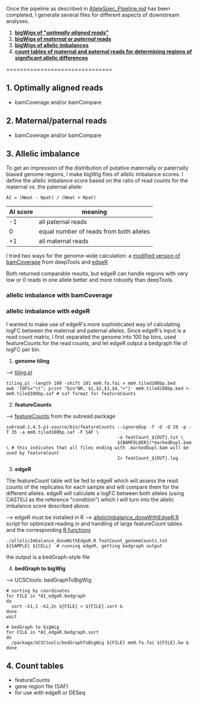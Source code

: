 Once the pipeline as described in [AlleleSpec_Pipeline.md](https://github.com/friedue/AlleleSpecific/blob/master/Notes/AlleleSpec_Pipeline.md) has been completed, I generate several files for different aspects of downstream analyses.

1. [__bigWigs of "_optimally aligned reads_"__](#optimal)
2. [__bigWigs of _maternal_ or _paternal_ reads__](#MatPat)
3. [__bigWigs of allelic imbalances__](#AI)
4. [__count tables of maternal and paternal reads for determining regions of significant allelic differences__](#countTables)

===============================

<a name="optimal"></a>
## 1. Optimally aligned reads

* bamCoverage and/or bamCompare

<a name="MatPat"></a>
## 2. Maternal/paternal reads

* bamCoverage and/or bamCompare

<a name="AI"></a>
## 3. Allelic imbalance

To get an impression of the distribution of putative maternally or paternally biased genome regions, I make bigWig files of allelic imbalance scores. I define the allelic imbalance score based on the ratio of read counts for the maternal vs. the paternal allele:

```
AI = (Nmat - Npat) / (Nmat + Npat)
```
| AI score | meaning |
|--------|----------|
| -1 | all paternal reads |
| 0 | equal number of reads from both alleles | 
| +1 | all maternal reads |

I tried two ways for the genome-wide calculation: a [modified version of bamCoverage](#AIbamCov) from deepTools and [edgeR](#AIedgeR)

Both returned comparable results, but edgeR can handle regions with very low or 0 reads in one allele better and more robustly than deepTools.

<a name="AIbamCov"></a>
### allelic imbalance with bamCoverage

<a name="AIedgeR"></a>
### allelic imbalance with edgeR

I wanted to make use of edgeR's more sophisticated way of calculating logFC between the maternal and paternal alleles. Since edgeR's input is a read count matrix, I first separated the genome into 100 bp bins, used featureCounts for the read counts, and let edgeR output a bedgraph file of logFC per bin.

1. __genome tiling__

--> [tiling.pl](https://github.com/friedue/randomScripts/blob/master/tiling.pl "genome tiling script")

```
tiling.pl -length 100 -shift 101 mm9.fa.fai > mm9.tiled100bp.bed
awk '{OFS="\t"; print "bin"NR, $1,$2,$3,$4,"+"}' mm9.tiled100bp.bed > mm9.tiled100bp.saf # saf format for featureCounts
```

2. __featureCounts__

--> [featureCounts](http://bioinf.wehi.edu.au/featureCounts/) from the subread package 

```
subread-1.4.5-p1-source/bin/featureCounts --ignoreDup -f -O -Q 20 -p -T 35 -a mm9.tiled100bp.saf -F SAF \
                                          -o featCount_${OUT}.txt \
                                          ${BAMFOLDER}/*markedDupl.bam \ # this indicates that all files ending with .markedDupl.bam will be used by featureCount
                                          2> featCount_${OUT}.log
```

3. __edgeR__

The featureCount table will be fed to edgeR which will assess the read counts of the replicates for each sample and will compare them for the different alleles. edgeR will calculate a logFC between both alleles (using CASTEiJ as the reference "condition") which I will turn into the allelic imbalance score described above.

--> edgeR must be installed in R
--> [allelicImbalance_doneWithEdgeR.R](https://github.com/friedue/AlleleSpecific/blob/master/individualScripts/post-processing/allelicImbalance_doneWithEdgeR.R) script for optimized reading in and handling of large featureCount tables and the corresponding [R functions](https://github.com/friedue/AlleleSpecific/blob/master/individualScripts/post-processing/f_edgeRForAllelicImbalance.R)

```
./allelicImbalance_doneWithEdgeR.R featCount_genomeCounts.txt ${SAMPLE} ${CELL}  # running edgeR, getting bedgraph output
```

the output is a bedGraph-style file 

4. __bedGraph to bigWig__

--> UCSCtools: bedGraphToBigWig

```
# sorting by coordinates
for FILE in *AI_edgeR.bedgraph
do
  sort -k1,1 -k2,2n ${FILE} > ${FILE}.sort &
done
wait

# bedGraph to bigWig
for FILE in *AI_edgeR.bedgraph.sort
do
  /package/UCSCtools/bedGraphToBigWig ${FILE} mm9.fa.fai ${FILE}.bw &
done
```

<a name="countTables"></a>
## 4. Count tables

* featureCounts
* gene region file (SAF)
* for use with edgeR or DESeq
